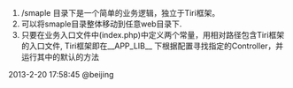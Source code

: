 1. /smaple 目录下是一个简单的业务逻辑，独立于Tiri框架。
2. 可以将smaple目录整体移动到任意web目录下.
3. 只要在业务入口文件中(index.php)中定义两个常量，用相对路径包含Tiri框架的入口文件,
   Tiri框架即在__APP_LIB__ 下根据配置寻找指定的Controller，并运行其中的默认的方法
   
   
2013-2-20 17:58:45 @beijing